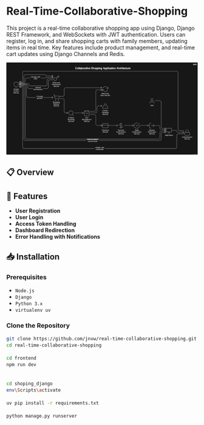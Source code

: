 # Real-Time-Collaborative-Shopping
This project is a real-time collaborative shopping app using Django, Django REST Framework, and WebSockets with JWT authentication. Users can register, log in, and share shopping carts with family members, updating items in real time. Key features include product management, and real-time cart updates using Django Channels and Redis.



![Banner](architecture.png) <!-- Replace with an actual animated banner URL -->

## 📋 Overview



## 🚀 Features

- **User Registration**
- **User Login**
- **Access Token Handling**
- **Dashboard Redirection**
- **Error Handling with Notifications**

## 📥 Installation

### Prerequisites

- `Node.js`
- `Django`
- `Python 3.x`
- `virtualenv uv`

### Clone the Repository

```bash
git clone https://github.com/jnvw/real-time-collaborative-shopping.git
cd real-time-collaborative-shopping

cd frontend
npm run dev


cd shoping_django
env\Scripts\activate 

uv pip install -r requirements.txt

python manage.py runserver
